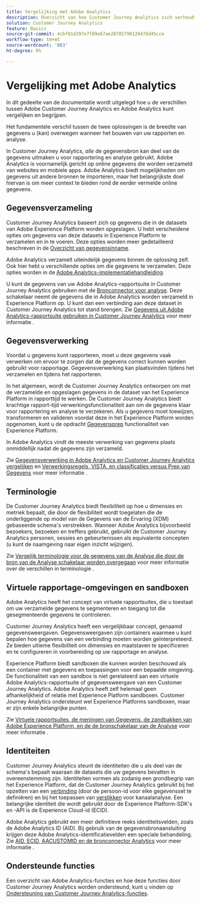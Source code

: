 ```yaml
---
title: Vergelijking met Adobe Analytics
description: Overzicht van hoe Customer Journey Analytics zich verhoudt tot Adobe Analytics.
solution: Customer Journey Analytics
feature: Basics
source-git-commit: 4cbf01d397e7f89e67ae20702790129478d45cce
workflow-type: tm+mt
source-wordcount: '863'
ht-degree: 0%

---
```


# Vergelijking met Adobe Analytics

In dit gedeelte van de documentatie wordt uitgelegd hoe u de verschillen tussen Adobe Customer Journey Analytics en Adobe Analytics kunt vergelijken en begrijpen.

Het fundamentele verschil tussen de twee oplossingen is de breedte van gegevens u (kan) overwegen wanneer het bouwen van uw rapporten en analyse.

In Customer Journey Analytics, *alle* de gegevensbron kan deel van de gegevens uitmaken u voor rapportering en analyse gebruikt. Adobe Analytics is voornamelijk gericht op online gegevens die worden verzameld van websites en mobiele apps. Adobe Analytics biedt mogelijkheden om gegevens uit andere bronnen te importeren, maar het belangrijkste doel hiervan is om meer context te bieden rond de eerder vermelde online gegevens.

## Gegevensverzameling

Customer Journey Analytics baseert zich op gegevens die in de datasets van Adobe Experience Platform worden opgeslagen. U hebt verscheidene opties om gegevens van deze datasets in Experience Platform te verzamelen en in te voeren. Deze opties worden meer gedetailleerd beschreven in de [Overzicht van gegevensinname](https://experienceleague.adobe.com/docs/analytics-platform/using/cja-data-ingestion/data-ingestion.html?lang=en).

Adobe Analytics verzamelt uiteindelijk gegevens binnen de oplossing zelf. Ook hier hebt u verschillende opties om die gegevens te verzamelen. Deze opties worden in de [Adobe Analytics-implementatiehandleiding](https://experienceleague.adobe.com/docs/analytics/implementation/home.html?lang=en).

U kunt de gegevens van uw Adobe Analytics-rapportsuite in Customer Journey Analytics gebruiken met de [Bronconnector voor analyse](https://experienceleague.adobe.com/docs/experience-platform/sources/ui-tutorials/create/adobe-applications/analytics.html?lang=en). Deze schakelaar neemt de gegevens die in Adobe Analytics worden verzameld in Experience Platform op. U kunt dan een verbinding aan deze dataset in Customer Journey Analytics tot stand brengen. Zie [Gegevens uit Adobe Analytics-rapportsuite gebruiken in Customer Journey Analytics](https://experienceleague.adobe.com/docs/analytics-platform/using/compare-aa-cja/cja-aa-comparison/aa-data-in-cja.html?lang=en) voor meer informatie .


## Gegevensverwerking

Voordat u gegevens kunt rapporteren, moet u deze gegevens vaak verwerken om ervoor te zorgen dat de gegevens correct kunnen worden gebruikt voor rapportage. Gegevensverwerking kan plaatsvinden tijdens het verzamelen en tijdens het rapporteren.

In het algemeen, wordt de Customer Journey Analytics ontworpen om met de verzamelde en opgeslagen gegevens in de dataset van het Experience Platform in rapporttijd te werken. De Customer Journey Analytics biedt krachtige rapport-tijd verwerkingsfunctionaliteit aan om de gegevens klaar voor rapportering en analyse te verzekeren. Als u gegevens moet toewijzen, transformeren en valideren voordat deze in het Experience Platform worden opgenomen, kunt u de opdracht [Gegevensprep](https://experienceleague.adobe.com/docs/experience-platform/data-prep/home.html?lang=en) functionaliteit van Experience Platform.

In Adobe Analytics vindt de meeste verwerking van gegevens plaats onmiddellijk nadat de gegevens zijn verzameld.

Zie [Gegevensverwerking in Adobe Analytics en Customer Journey Analytics vergelijken](data-processing-comparisons.md) en [Verwerkingsregels, VISTA, en classificaties versus Prep van Gegevens](https://experienceleague.adobe.com/docs/analytics-platform/using/compare-aa-cja/cja-aa-comparison/pr-vista-dataprep.html?lang=en) voor meer informatie .


## Terminologie

De Customer Journey Analytics biedt flexibiliteit op hoe u dimensies en metriek bepaalt, die door de flexibiliteit wordt toegelaten die de onderliggende op model van de Gegevens van de Ervaring (XDM) gebaseerde schema&#39;s verstrekken. Wanneer Adobe Analytics bijvoorbeeld bezoekers, bezoeken en treffers gebruikt, gebruikt de Customer Journey Analytics personen, sessies en gebeurtenissen als equivalente concepten (u kunt de naamgeving naar eigen inzicht wijzigen).

Zie [Vergelijk terminologie voor de gegevens van de Analyse die door de bron van de Analyse schakelaar worden overgegaan](https://experienceleague.adobe.com/docs/analytics-platform/using/compare-aa-cja/cja-aa-comparison/terminology.html?lang=en) voor meer informatie over de verschillen in terminologie .


## Virtuele rapportage-omgevingen en sandboxen

Adobe Analytics heeft het concept van virtuele rapportsuites, die u toestaat om uw verzamelde gegevens te segmenteren en toegang tot die gesegmenteerde gegevens te controleren.

Customer Journey Analytics heeft een vergelijkbaar concept, genaamd gegevensweergaven. Gegevensweergaven zijn containers waarmee u kunt bepalen hoe gegevens van een verbinding moeten worden geïnterpreteerd. Ze bieden ultieme flexibiliteit om dimensies en maatstaven te specificeren en te configureren in voorbereiding op uw rapportage en analyse.

Experience Platform biedt sandboxen die kunnen worden beschouwd als een container met gegevens en toepassingen voor een bepaalde omgeving. De functionaliteit van een sandbox is niet gerelateerd aan een virtuele Adobe Analytics-rapportsuite of gegevensweergave van een Customer Journey Analytics. Adobe Analytics heeft zelf helemaal geen afhankelijkheid of relatie met Experience Platform sandboxen. Customer Journey Analytics ondersteunt wel Experience Platforms sandboxen, maar er zijn enkele belangrijke punten.

Zie [Virtuele rapportsuites, de meningen van Gegevens, de zandbakken van Adobe Experience Platform, en de de bronschakelaar van de Analyse](https://experienceleague.adobe.com/docs/analytics-platform/using/compare-aa-cja/cja-aa-comparison/vrs-dataview-sandbox-adc.html?lang=en) voor meer informatie .


## Identiteiten

Customer Journey Analytics steunt de identiteiten die u als deel van de schema&#39;s bepaalt waaraan de datasets die uw gegevens bevatten in overeenstemming zijn. Identiteiten vormen als zodanig een grondbegrip van het Experience Platform, dat de Customer Journey Analytics gebruikt bij het opzetten van een [verbinding](../../connections/overview.md) (door de persoon-id voor elke gegevensset te definiëren) en bij het toepassen van [verstikken](../../stitching/overview.md) voor kanaalanalyse. Een belangrijke identiteit die wordt gebruikt door de Experience Platform-SDK&#39;s en -API is de Experience Cloud-id (ECID).

Adobe Analytics gebruikt een meer definitieve reeks identiteitsvelden, zoals de Adobe Analytics ID (AID). Bij gebruik van de gegevensbronaansluiting krijgen deze Adobe Analytics-identificatievelden een speciale behandeling. Zie [AID, ECID, AACUSTOMID en de bronconnector Analytics](https://experienceleague.adobe.com/docs/analytics-platform/using/compare-aa-cja/cja-aa-comparison/aaid-ecid-adc.html?lang=en) voor meer informatie .


## Ondersteunde functies

Een overzicht van Adobe Analytics-functies en hoe deze functies door Customer Journey Analytics worden ondersteund, kunt u vinden op [Ondersteuning van Customer Journey Analytics-functies](https://experienceleague.adobe.com/docs/analytics-platform/using/compare-aa-cja/cja-aa-comparison/cja-aa.html?lang=en).





